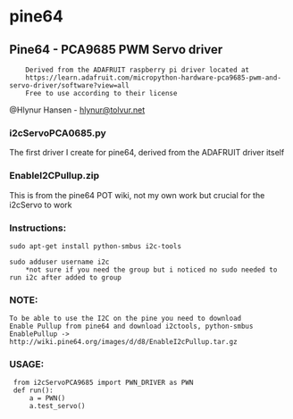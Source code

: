 # pine64

## Pine64 - PCA9685 PWM Servo driver
        Derived from the ADAFRUIT raspberry pi driver located at
        https://learn.adafruit.com/micropython-hardware-pca9685-pwm-and-servo-driver/software?view=all
        Free to use according to their license
        
@Hlynur Hansen - hlynur@tolvur.net

### i2cServoPCA0685.py
The first driver I create for pine64, derived from the ADAFRUIT driver itself

### EnableI2CPullup.zip
This is from the pine64 POT wiki, not my own work but crucial for the i2cServo to work

### Instructions:
    sudo apt-get install python-smbus i2c-tools
    
    sudo adduser username i2c
        *not sure if you need the group but i noticed no sudo needed to run i2c after added to group

### NOTE:
    To be able to use the I2C on the pine you need to download
    Enable Pullup from pine64 and download i2ctools, python-smbus
    EnablePullup ->
    http://wiki.pine64.org/images/d/d8/EnableI2cPullup.tar.gz
  
### USAGE:
     from i2cServoPCA9685 import PWN_DRIVER as PWN
     def run():
         a = PWN()
         a.test_servo()
